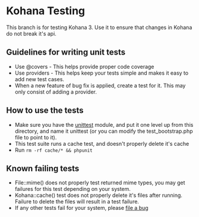 Kohana Testing
===

This branch is for testing Kohana 3. Use it to ensure that changes in Kohana do not break it's api.

Guidelines for writing unit tests
---

 * Use @covers - This helps provide proper code coverage
 * Use providers - This helps keep your tests simple and makes it easy to add new test cases.
 * When a new feature of bug fix is applied, create a test for it. This may only consist of adding a provider.

How to use the tests
---

 * Make sure you have the [unittest](http://github.com/kohana/unittest) module, and put it one level up from this directory, and name it unittest (or you can modify the test_bootstrap.php file to point to it).
 * This test suite runs a cache test, and doesn't properly delete it's cache
 * Run `rm -rf cache/* && phpunit`

Known failing tests
---

 * File::mime() does not properly test returned mime types, you may get failures for this test depending on your system.
 * Kohana::cache() test does not properly delete it's files after running. Failure to delete the files will result in a test failure.
 * If any other tests fail for your system, please [file a bug](http://dev.kohanaframework.org/projects/kohana3/issues/new)